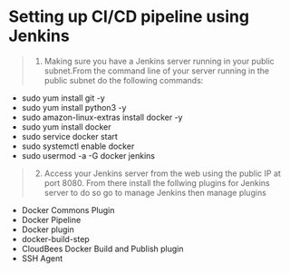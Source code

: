 # Setting up CI/CD pipeline using Jenkins

> 1. Making sure you have a Jenkins server running in your public subnet.From the command line of your server running in the public subnet do the following commands:
* sudo yum install git -y
* sudo yum install python3 -y
* sudo amazon-linux-extras install docker -y
* sudo yum install docker
* sudo service docker start
* sudo systemctl enable docker
* sudo usermod -a -G docker jenkins

> 2. Access your Jenkins server from the web using the public IP at port 8080. From there install the follwing plugins for Jenkins server to do so go to manage Jenkins then manage plugins 
* Docker Commons Plugin
* Docker Pipeline
* Docker plugin
* docker-build-step
* CloudBees Docker Build and Publish plugin
* SSH Agent


